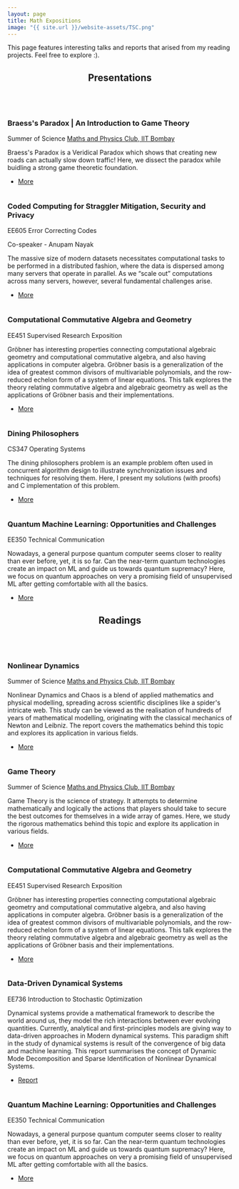 ```yaml
---
layout: page
title: Math Expositions
image: "{{ site.url }}/website-assets/TSC.png"
---
```

This page features interesting talks and reports that arised from my reading projects. Feel free to explore :).
<section>
    <header class="major">
        <h2 id = "presentations" >Presentations</h2>
    </header>
    <div class="posts">
        <article>
            <a href="game-theory" class="image"><img src="{{ site.url }}/Game-Theory/Braess Paradox.png" alt="" /></a>
            <h3>Braess's Paradox | An Introduction to Game Theory</h3>
            <p>Summer of Science <a href="http://mnp-club.github.io/">Maths and Physics Club, IIT Bombay</a></p>
            <p>Braess's Paradox is a Veridical Paradox which shows that creating new roads can actually slow down traffic! Here, we dissect the paradox while buidling a strong game theoretic foundation.</p>
            <ul class="actions">
                <li><a href="game-theory" class="button">More</a></li>
            </ul>
        </article>
        <article>
            <a href="coded-computing" class="image"><img class="inversion" src="{{ site.url }}/Coded-Computing/coded-computing.svg" alt="" /></a>
            <h3>Coded Computing for Straggler Mitigation, Security and Privacy</h3>
            <p>EE605 Error Correcting Codes</p>
            <p>Co-speaker - Anupam Nayak</p>
            <p>The massive size of modern datasets necessitates computational tasks to be performed in a distributed fashion, where the data is dispersed among many servers that operate in parallel. As we “scale out” computations across many servers, however, several fundamental challenges arise.</p>
            <ul class="actions">
                <li><a href="coded-computing" class="button">More</a></li>
            </ul>
        </article>
        <article>
            <a href="computational-commutative-algebra-and-geometry" class="image"><img class="inversion" src="{{ site.url }}/Groebner-Basis-and-Applications/Slides/sudoku.svg" alt="" /></a>
            <h3>Computational Commutative Algebra and Geometry</h3>
            <p>EE451 Supervised Research Exposition</p>
            <p>Gröbner has interesting properties connecting computational algebraic geometry and computational commutative algebra, and also having applications in  computer algebra. Gröbner basis is a generalization of the idea of greatest common divisors of multivariable polynomials, and the row-reduced echelon form of a system of linear equations. This talk explores the theory relating commutative algebra and algebraic geometry as well as the applications of Gröbner basis and their implementations.</p>
            <ul class="actions">
                <li><a href="computational-commutative-algebra-and-geometry" class="button">More</a></li>
            </ul>
        </article>
        <article>
            <a href="dining-philosophers" class="image"><img class="inversion" src="{{ site.url }}/Dining-Philosophers/Dining%20Philosophers.svg" alt="" /></a>
            <h3>Dining Philosophers</h3>
            <p>CS347 Operating Systems</p>
            <p>The dining philosophers problem is an example problem often used in concurrent algorithm design to illustrate synchronization issues and techniques for resolving them. Here, I present my solutions (with proofs) and C implementation of this problem.</p>
            <ul class="actions">
                <li><a href="dining-philosophers" class="button">More</a></li>
            </ul>
        </article>
        <article>
            <a href="quantum-machine-learning" class="image"><img src="{{ site.url }}/Quantum-Machine-Learning/quantum-computing.jpg" alt="" /></a>
            <h3>Quantum Machine Learning: Opportunities and Challenges</h3>
            <p>EE350 Technical Communication</p>
            <p>Nowadays, a general purpose quantum computer seems closer to reality than ever before, yet, it is so far. Can the near-term quantum technologies create an impact on ML and guide us towards quantum supremacy? Here, we focus on quantum approaches on very a promising field of unsupervised ML after getting comfortable with all the basics.</p>
            <ul class="actions">
                <li><a href="quantum-machine-learning" class="button">More</a></li>
            </ul>
        </article>
    </div>
</section>
<section>
    <header class="major">
        <h2 id = "readings" >Readings</h2>
    </header>
    <div class="posts">
        <article>
            <a href="nonlinear-dynamics" class="image"><img src="{{ site.url }}/website-assets/mandelbrot-set.jpg" alt="" /></a>
            <h3>Nonlinear Dynamics</h3>
            <p>Summer of Science <a href="http://mnp-club.github.io/">Maths and Physics Club, IIT Bombay</a></p>
            <p>Nonlinear Dynamics and Chaos is a blend of applied mathematics and physical modelling, spreading across scientific disciplines like a spider's intricate web. This study can be viewed as the realisation of hundreds of years of mathematical modelling, originating with the classical mechanics of Newton and Leibniz. The report covers the mathematics behind this topic and explores its application in various fields.</p>
            <ul class="actions">
                <li><a href="nonlinear-dynamics" class="button">More</a></li>
            </ul>
        </article>
        <article>
            <a href="game-theory" class="image"><img src="{{ site.url }}/Game-Theory/Game%20Theory.svg" alt="" /></a>
            <h3>Game Theory</h3>
            <p>Summer of Science <a href="http://mnp-club.github.igo/">Maths and Physics Club, IIT Bombay</a></p>
            <p>Game Theory is the science of strategy. It attempts to determine mathematically and logically the actions that players should take to secure the best outcomes for themselves in a wide array of games. Here, we study the rigorous mathematics behind this topic and explore its application in various fields.</p>
            <ul class="actions">
                <li><a href="game-theory" class="button">More</a></li>
            </ul>
        </article>
        <article>
            <a href="computational-commutative-algebra-and-geometry" class="image"><img class="inversion" src="{{ site.url }}/Groebner-Basis-and-Applications/Slides/sudoku.svg" alt="" /></a>
            <h3>Computational Commutative Algebra and Geometry</h3>
            <p>EE451 Supervised Research Exposition</p>
            <p>Gröbner has interesting properties connecting computational algebraic geometry and computational commutative algebra, and also having applications in  computer algebra. Gröbner basis is a generalization of the idea of greatest common divisors of multivariable polynomials, and the row-reduced echelon form of a system of linear equations. This talk explores the theory relating commutative algebra and algebraic geometry as well as the applications of Gröbner basis and their implementations.</p>
            <ul class="actions">
                <li><a href="computational-commutative-algebra-and-geometry" class="button">More</a></li>
            </ul>
        </article>
        <article>
            <a href="{{ site.url }}/website-assets/data-driven-dynamical-systems.pdf" class="image"><img class="inversion" src="{{ site.url }}/website-assets/data-driven-dynamical-systems.svg" alt="" /></a>
            <h3>Data-Driven Dynamical Systems</h3>
            <p>EE736 Introduction to Stochastic Optimization</p>
            <p>Dynamical systems provide a mathematical framework to describe the world around us, they model the rich interactions between ever evolving quantities. Currently, analytical and first-principles models are giving way to data-driven approaches in Modern dynamical systems. This paradigm shift in the study of dynamical systems is result of the convergence of big data and machine learning. This report summarises the concept of Dynamic Mode Decomposition and Sparse Identification of Nonlinear Dynamical Systems.</p>
            <ul class="actions">
                <li><a href="{{ site.url }}/website-assets/data-driven-dynamical-systems.pdf" class="button">Report</a></li>
            </ul>
        </article>
        <article>
            <a href="quantum-machine-learning" class="image"><img src="{{ site.url }}/Quantum-Machine-Learning/quantum-computing.jpg" alt="" /></a>
            <h3>Quantum Machine Learning: Opportunities and Challenges</h3>
            <p>EE350 Technical Communication</p>
            <p>Nowadays, a general purpose quantum computer seems closer to reality than ever before, yet, it is so far. Can the near-term quantum technologies create an impact on ML and guide us towards quantum supremacy? Here, we focus on quantum approaches on very a promising field of unsupervised ML after getting comfortable with all the basics.</p>
            <ul class="actions">
                <li><a href="quantum-machine-learning" class="button">More</a></li>
            </ul>
        </article>
    </div>
</section>